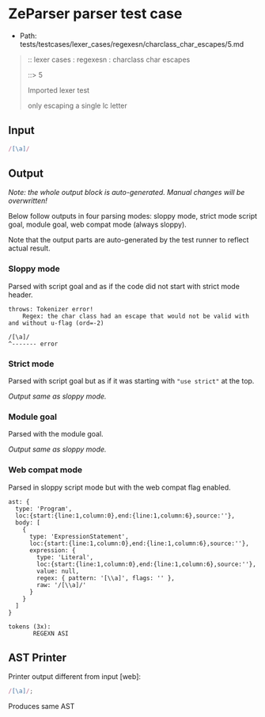 # ZeParser parser test case

- Path: tests/testcases/lexer_cases/regexesn/charclass_char_escapes/5.md

> :: lexer cases : regexesn : charclass char escapes
>
> ::> 5
>
> Imported lexer test
>
> only escaping a single lc letter


## Input

`````js
/[\a]/
`````

## Output

_Note: the whole output block is auto-generated. Manual changes will be overwritten!_

Below follow outputs in four parsing modes: sloppy mode, strict mode script goal, module goal, web compat mode (always sloppy).

Note that the output parts are auto-generated by the test runner to reflect actual result.

### Sloppy mode

Parsed with script goal and as if the code did not start with strict mode header.

`````
throws: Tokenizer error!
    Regex: the char class had an escape that would not be valid with and without u-flag (ord=-2)

/[\a]/
^------- error
`````

### Strict mode

Parsed with script goal but as if it was starting with `"use strict"` at the top.

_Output same as sloppy mode._

### Module goal

Parsed with the module goal.

_Output same as sloppy mode._

### Web compat mode

Parsed in sloppy script mode but with the web compat flag enabled.

`````
ast: {
  type: 'Program',
  loc:{start:{line:1,column:0},end:{line:1,column:6},source:''},
  body: [
    {
      type: 'ExpressionStatement',
      loc:{start:{line:1,column:0},end:{line:1,column:6},source:''},
      expression: {
        type: 'Literal',
        loc:{start:{line:1,column:0},end:{line:1,column:6},source:''},
        value: null,
        regex: { pattern: '[\\a]', flags: '' },
        raw: '/[\\a]/'
      }
    }
  ]
}

tokens (3x):
       REGEXN ASI
`````


## AST Printer

Printer output different from input [web]:

````js
/[\a]/;
````

Produces same AST
